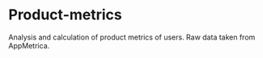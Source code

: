 # Product-metrics
Analysis and calculation of product metrics of users. Raw data taken from AppMetrica.
